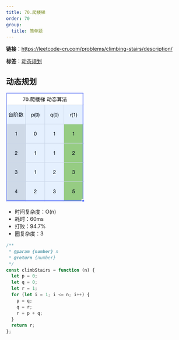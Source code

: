 ```yaml
---
title: 70.爬楼梯
order: 70
group:
  title: 简单题
---
```


**链接**：https://leetcode-cn.com/problems/climbing-stairs/description/

**标签**：<a href="https://leetcode-cn.com/tag/dynamic-programming/problemset/"><Badge>动态规划</Badge></a>

## 动态规划

![](https://raw.githubusercontent.com/youngjuning/images/main/202111232145187.png)

- 时间复杂度：<Badge>O(n)</Badge>
- 耗时：<Badge>60ms</Badge>
- 打败：<Badge>94.7%</Badge>
- 圈复杂度：<Badge>3</Badge>

```js
/**
 * @param {number} n
 * @return {number}
 */
const climbStairs = function (n) {
  let p = 0;
  let q = 0;
  let r = 1;
  for (let i = 1; i <= n; i++) {
    p = q;
    q = r;
    r = p + q;
  }
  return r;
};
```
